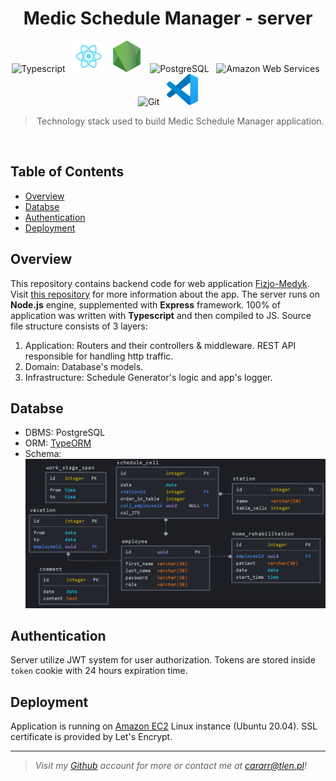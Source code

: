 <h1 align="center">Medic Schedule Manager - server</h1>
<div align="center">

<img  alt="Typescript" width="50px" src="https://iconape.com/wp-content/png_logo_vector/typescript.png" />
&nbsp;
<img alt="React" width="50px" src="https://raw.githubusercontent.com/github/explore/80688e429a7d4ef2fca1e82350fe8e3517d3494d/topics/react/react.png" />
&nbsp;
<img alt="Node.js" width="50px" src="https://raw.githubusercontent.com/github/explore/80688e429a7d4ef2fca1e82350fe8e3517d3494d/topics/nodejs/nodejs.png" />
&nbsp;
<img alt="PostgreSQL" width="50px" src="https://upload.wikimedia.org/wikipedia/commons/thumb/2/29/Postgresql_elephant.svg/1200px-Postgresql_elephant.svg.png" />
&nbsp;
<img alt="Amazon Web Services" width="50px" src="https://upload.wikimedia.org/wikipedia/commons/thumb/9/93/Amazon_Web_Services_Logo.svg/1200px-Amazon_Web_Services_Logo.svg.png" />
&nbsp;
<img alt="Git" width="50px" src="https://git-scm.com/images/logos/downloads/Git-Icon-1788C.png" />
&nbsp;
<img alt="Visual Studio Code" width="50px" src="https://raw.githubusercontent.com/github/explore/80688e429a7d4ef2fca1e82350fe8e3517d3494d/topics/visual-studio-code/visual-studio-code.png" />

</div>

> <p align="center"> Technology stack used to build Medic Schedule Manager application. </p>

&nbsp;

## Table of Contents

- [Overview](#overview)
- [Databse](#databse)
- [Authentication](#authentication)
- [Deployment](#deployment)

## Overview

This repository contains backend code for web application [Fizjo-Medyk](https://fizjo-medyk.swidnica.pl). Visit [this repository](https://github.com/Cararr/medic_schedule_manager_client) for more information about the app. The server runs on **Node.js** engine, supplemented with **Express** framework. 100% of application was written with **Typescript** and then compiled to JS. Source file structure consists of 3 layers:

1. Application: Routers and their controllers & middleware. REST API responsible for handling http traffic.
2. Domain: Database's models.
3. Infrastructure: Schedule Generator's logic and app's logger.

## Databse

- DBMS: PostgreSQL
- ORM: [TypeORM](https://typeorm.io/#/)
- Schema: ![image info](./DB_Schema.png)

## Authentication

Server utilize JWT system for user authorization. Tokens are stored inside `token` cookie with 24 hours expiration time.

## Deployment

Application is running on [Amazon EC2](https://aws.amazon.com/ec2/?ec2-whats-new.sort-by=item.additionalFields.postDateTime&ec2-whats-new.sort-order=desc) Linux instance (Ubuntu 20.04). SSL certificate is provided by Let's Encrypt.

---

> _Visit my [Github](https://github.com/Cararr) account for more or contact me at cararr@tlen.pl!_
